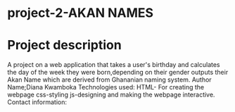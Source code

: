 # project-2-AKAN NAMES
# Project description
A project on a web application that takes a user's birthday and calculates the day of the week they were born,depending on their gender outputs their Akan Name which are derived from Ghananian naming system.
Author Name;Diana Kwamboka
Technologies used:
   HTML- For creating the webpage
   css-styling
    js-designing and making the webpage interactive.
   Contact information:
